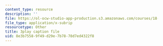 ```yaml
---
content_type: resource
description: ''
file: https://ol-ocw-studio-app-production.s3.amazonaws.com/courses/18-01sc-single-variable-calculus-fall-2010/8e3b75589f49d29e7b7878d7ed4322f8_zUEuKrxgHws.srt
file_type: application/x-subrip
resourcetype: Other
title: 3play caption file
uid: 8e3b7558-9f49-d29e-7b78-78d7ed4322f8
---
```


